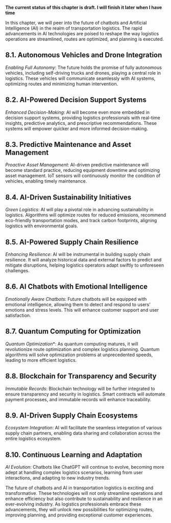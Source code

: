 **The current status of this chapter is draft. I will finish it later when I have time**

In this chapter, we will peer into the future of chatbots and Artificial Intelligence (AI) in the realm of transportation logistics. The rapid advancements in AI technologies are poised to reshape the way logistics operations are streamlined, routes are optimized, and planning is executed.

8.1. **Autonomous Vehicles and Drone Integration**
--------------------------------------------------

*Enabling Full Autonomy*: The future holds the promise of fully autonomous vehicles, including self-driving trucks and drones, playing a central role in logistics. These vehicles will communicate seamlessly with AI systems, optimizing routes and minimizing human intervention.

8.2. **AI-Powered Decision Support Systems**
--------------------------------------------

*Enhanced Decision-Making*: AI will become even more embedded in decision support systems, providing logistics professionals with real-time insights, predictive analytics, and prescriptive recommendations. These systems will empower quicker and more informed decision-making.

8.3. **Predictive Maintenance and Asset Management**
----------------------------------------------------

*Proactive Asset Management*: AI-driven predictive maintenance will become standard practice, reducing equipment downtime and optimizing asset management. IoT sensors will continuously monitor the condition of vehicles, enabling timely maintenance.

8.4. **AI-Driven Sustainability Initiatives**
---------------------------------------------

*Green Logistics*: AI will play a pivotal role in advancing sustainability in logistics. Algorithms will optimize routes for reduced emissions, recommend eco-friendly transportation modes, and track carbon footprints, aligning logistics with environmental goals.

8.5. **AI-Powered Supply Chain Resilience**
-------------------------------------------

*Enhancing Resilience*: AI will be instrumental in building supply chain resilience. It will analyze historical data and external factors to predict and mitigate disruptions, helping logistics operators adapt swiftly to unforeseen challenges.

8.6. **AI Chatbots with Emotional Intelligence**
------------------------------------------------

*Emotionally Aware Chatbots*: Future chatbots will be equipped with emotional intelligence, allowing them to detect and respond to users' emotions and stress levels. This will enhance customer support and user satisfaction.

8.7. **Quantum Computing for Optimization**
-------------------------------------------

*Quantum Optimization*\*: As quantum computing matures, it will revolutionize route optimization and complex logistics planning. Quantum algorithms will solve optimization problems at unprecedented speeds, leading to more efficient logistics.

8.8. **Blockchain for Transparency and Security**
-------------------------------------------------

*Immutable Records*: Blockchain technology will be further integrated to ensure transparency and security in logistics. Smart contracts will automate payment processes, and immutable records will enhance traceability.

8.9. **AI-Driven Supply Chain Ecosystems**
------------------------------------------

*Ecosystem Integration*: AI will facilitate the seamless integration of various supply chain partners, enabling data sharing and collaboration across the entire logistics ecosystem.

8.10. **Continuous Learning and Adaptation**
--------------------------------------------

*AI Evolution*: Chatbots like ChatGPT will continue to evolve, becoming more adept at handling complex logistics scenarios, learning from user interactions, and adapting to new industry trends.

The future of chatbots and AI in transportation logistics is exciting and transformative. These technologies will not only streamline operations and enhance efficiency but also contribute to sustainability and resilience in an ever-evolving industry. As logistics professionals embrace these advancements, they will unlock new possibilities for optimizing routes, improving planning, and providing exceptional customer experiences.
